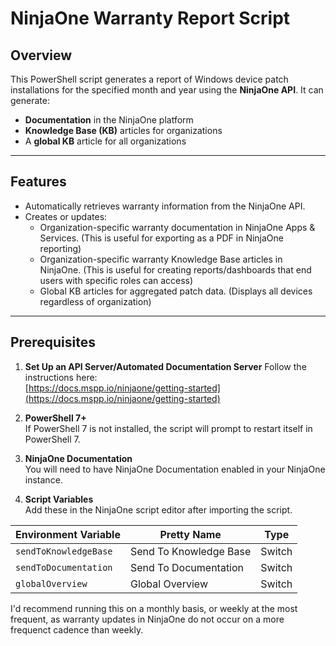 # **NinjaOne Warranty Report Script**

## **Overview**
This PowerShell script generates a report of Windows device patch installations for the specified month and year using the **NinjaOne API**. It can generate:
- **Documentation** in the NinjaOne platform
- **Knowledge Base (KB)** articles for organizations
- A **global KB** article for all organizations

---

## **Features**
- Automatically retrieves warranty information from the NinjaOne API.
- Creates or updates:
  - Organization-specific warranty documentation in NinjaOne Apps & Services. (This is useful for exporting as a PDF in NinjaOne reporting)
  - Organization-specific warranty Knowledge Base articles in NinjaOne. (This is useful for creating reports/dashboards that end users with specific roles can access)
  - Global KB articles for aggregated patch data. (Displays all devices regardless of organization)

---

## Prerequisites

1. **Set Up an API Server/Automated Documentation Server**
   Follow the instructions here:  
   [https://docs.mspp.io/ninjaone/getting-started](https://docs.mspp.io/ninjaone/getting-started)

2. **PowerShell 7+**  
   If PowerShell 7 is not installed, the script will prompt to restart itself in PowerShell 7.

3. **NinjaOne Documentation**  
   You will need to have NinjaOne Documentation enabled in your NinjaOne instance.

4. **Script Variables**  
   Add these in the NinjaOne script editor after importing the script.


| Environment Variable   | Pretty Name            | Type   |
|------------------------|------------------------|--------|
| `sendToKnowledgeBase`  | Send To Knowledge Base | Switch |
| `sendToDocumentation`  | Send To Documentation  | Switch |
| `globalOverview`       | Global Overview        | Switch |

I'd recommend running this on a monthly basis, or weekly at the most frequent, as warranty updates in NinjaOne do not occur on a more frequenct cadence than weekly.
